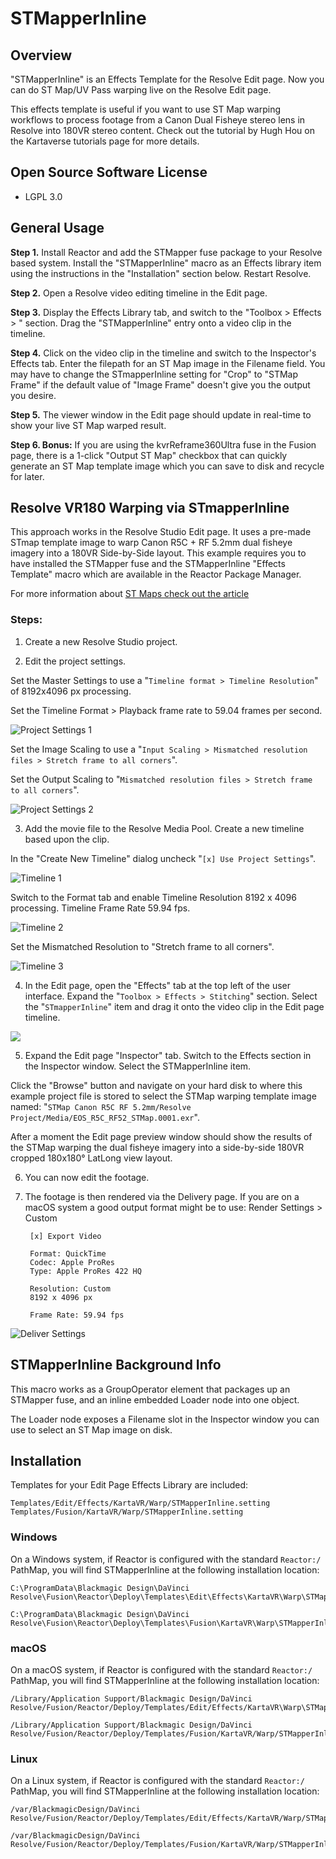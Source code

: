 # STMapperInline

## Overview

"STMapperInline" is an Effects Template for the Resolve Edit page. Now you can do ST Map/UV Pass warping live on the Resolve Edit page.

This effects template is useful if you want to use ST Map warping workflows to process footage from a Canon Dual Fisheye stereo lens in Resolve into 180VR stereo content. Check out the tutorial by Hugh Hou on the Kartaverse tutorials page for more details.

## Open Source Software License

- LGPL 3.0

## General Usage

**Step 1.** Install Reactor and add the STMapper fuse package to your Resolve based system. Install the "STMapperInline" macro as an Effects library item using the instructions in the "Installation" section below. Restart Resolve.

**Step 2.** Open a Resolve video editing timeline in the Edit page.

**Step 3.** Display the Effects Library tab, and switch to the "Toolbox > Effects > " section. Drag the "STMapperInline" entry onto a video clip in the timeline.

**Step 4.** Click on the video clip in the timeline and switch to the Inspector's Effects tab. Enter the filepath for an ST Map image in the Filename field. You may have to change the STmapperInline setting for "Crop" to "STMap Frame" if the default value of "Image Frame" doesn't give you the output you desire.

**Step 5.** The viewer window in the Edit page should update in real-time to show your live ST Map warped result.

**Step 6. Bonus:** If you are using the kvrReframe360Ultra fuse in the Fusion page, there is a 1-click "Output ST Map" checkbox that can quickly generate an ST Map template image which you can save to disk and recycle for later.

## Resolve VR180 Warping via STmapperInline

This approach works in the Resolve Studio Edit page. It uses a pre-made STmap template image to warp Canon R5C + RF 5.2mm dual fisheye imagery into a 180VR Side-by-Side layout. This example requires you to have installed the STMapper fuse and the STMapperInline "Effects Template" macro which are available in the Reactor Package Manager. 

For more information about [ST Maps check out the article](https://docs.google.com/document/d/1lQ-wc9ucLJqj-HL7iKMNWA71klV5O1fk2-JicRB6gDY/edit?usp=sharing)

### Steps: 

1. Create a new Resolve Studio project.



2. Edit the project settings. 

Set the Master Settings to use a "`Timeline format > Timeline Resolution`" of 8192x4096 px processing.

Set the Timeline Format > Playback frame rate to 59.04 frames per second.

![Project Settings 1](images/effects-template-STMapperInline-Resolve-Project-Settings-1.png)

Set the Image Scaling to use a "`Input Scaling > Mismatched resolution files > Stretch frame to all corners`".

Set the Output Scaling to "`Mismatched resolution files > Stretch frame to all corners`".

![Project Settings 2](images/effects-template-STMapperInline-Resolve-Project-Settings-2.png)

3. Add the movie file to the Resolve Media Pool. Create a new timeline based upon the clip. 

In the "Create New Timeline" dialog uncheck "`[x] Use Project Settings`".

![Timeline 1](images/effects-template-STMapperInline-Resolve-Create-New-Timeline-1.png)

Switch to the Format tab and enable Timeline Resolution 8192 x 4096 processing. Timeline Frame Rate 59.94 fps.
 
![Timeline 2](images/effects-template-STMapperInline-Resolve-Create-New-Timeline-2.png)

Set the Mismatched Resolution to "Stretch frame to all corners".

![Timeline 3](images/effects-template-STMapperInline-Resolve-Create-New-Timeline-3.png)

4. In the Edit page, open the "Effects" tab at the top left of the user interface. Expand the "`Toolbox > Effects > Stitching`" section. Select the "`STmapperInline`" item and drag it onto the video clip in the Edit page timeline.

![](images/effects-template-STMapperInline-Resolve-Edit-Page-Effects-Template-STMapper-Inline.png)

5. Expand the Edit page "Inspector" tab. Switch to the Effects section in the Inspector window. Select the STMapperInline item. 

Click the "Browse" button and navigate on your hard disk to where this example project file is stored to select the STMap warping template image named: "`STMap Canon R5C RF 5.2mm/Resolve Project/Media/EOS_R5C_RF52_STMap.0001.exr`".

After a moment the Edit page preview window should show the results of the STMap warping the dual fisheye imagery into a side-by-side 180VR cropped 180x180° LatLong view layout.

6. You can now edit the footage.

7. The footage is then rendered via the Delivery page. If you are on a macOS system a good output format might be to use:
		Render Settings > Custom
	
		[x] Export Video
	
		Format: QuickTime
		Codec: Apple ProRes
		Type: Apple ProRes 422 HQ
	
		Resolution: Custom
		8192 x 4096 px
	
		Frame Rate: 59.94 fps

![Deliver Settings](images/effects-template-STMapperInline-Resolve-Delivery-Page.png)

## STMapperInline Background Info

This macro works as a GroupOperator element that packages up an STMapper fuse, and an inline embedded Loader node into one object.

The Loader node exposes a Filename slot in the Inspector window you can use to select an ST Map image on disk.

## Installation

Templates for your Edit Page Effects Library are included:

	Templates/Edit/Effects/KartaVR/Warp/STMapperInline.setting
	Templates/Fusion/KartaVR/Warp/STMapperInline.setting

### Windows

On a Windows system, if Reactor is configured with the standard `Reactor:/` PathMap, you will find STMapperInline at the following installation location:

	C:\ProgramData\Blackmagic Design\DaVinci Resolve\Fusion\Reactor\Deploy\Templates\Edit\Effects\KartaVR\Warp\STMapperInline.setting

	C:\ProgramData\Blackmagic Design\DaVinci Resolve\Fusion\Reactor\Deploy\Templates\Fusion\KartaVR\Warp\STMapperInline.setting

### macOS

On a macOS system, if Reactor is configured with the standard `Reactor:/` PathMap, you will find STMapperInline at the following installation location:

	/Library/Application Support/Blackmagic Design/DaVinci Resolve/Fusion/Reactor/Deploy/Templates/Edit/Effects/KartaVR\Warp\STMapperInline.setting

	/Library/Application Support/Blackmagic Design/DaVinci Resolve/Fusion/Reactor/Deploy/Templates/Fusion/KartaVR/Warp/STMapperInline.setting


### Linux

On a Linux system, if Reactor is configured with the standard `Reactor:/` PathMap, you will find STMapperInline at the following installation location:

	/var/BlackmagicDesign/DaVinci Resolve/Fusion/Reactor/Deploy/Templates/Edit/Effects/KartaVR/Warp/STMapperInline.setting

	/var/BlackmagicDesign/DaVinci Resolve/Fusion/Reactor/Deploy/Templates/Fusion/KartaVR/Warp/STMapperInline.setting

